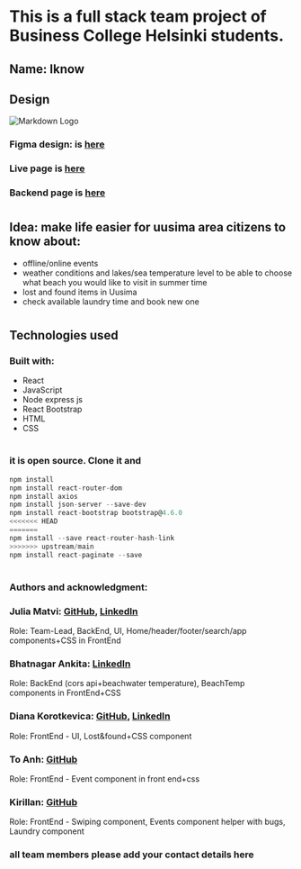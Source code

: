 # This is a full stack team project of Business College Helsinki students.

## Name: Iknow

## Design

![Markdown Logo](public/assets/images/preview.jpg)

### Figma design: is [here](https://www.figma.com/file/N7nNNqAgPQIwLQiqGKfoUB/Summer-team-project?node-id=15%3A0)

### Live page is [here](https://iknow-tau.vercel.app/)

### Backend page is [here](https://iknow-backend.herokuapp.com/)

#

## Idea: make life easier for uusima area citizens to know about:

- offline/online events
- weather conditions and lakes/sea temperature level to be able to choose what beach you would like to visit in summer time
- lost and found items in Uusima
- check available laundry time and book new one

#

## Technologies used

### Built with:

- React
- JavaScript
- Node express js
- React Bootstrap
- HTML
- CSS

#

### it is open source. Clone it and

```js
npm install
npm install react-router-dom
npm install axios
npm install json-server --save-dev
npm install react-bootstrap bootstrap@4.6.0
<<<<<<< HEAD
=======
npm install --save react-router-hash-link
>>>>>>> upstream/main
npm install react-paginate --save
```

#

### Authors and acknowledgment:

### Julia Matvi: [GitHub](https://github.com/jualiasha), [LinkedIn](www.linkedin.com/in/jualiasha)

Role: Team-Lead, BackEnd, UI, Home/header/footer/search/app components+CSS in FrontEnd

### Bhatnagar Ankita: [LinkedIn](https://www.linkedin.com/in/ankita-bhatnagar-b9101b21/)

Role: BackEnd (cors api+beachwater temperature), BeachTemp components in FrontEnd+CSS

### Diana Korotkevica: [GitHub](https://github.com/dariwka), [LinkedIn](www.linkedin.com/in/diana-korotkevica-70b62a207)

Role: FrontEnd - UI, Lost&found+CSS component

### To Anh: [GitHub](https://github.com/tna007)

Role: FrontEnd - Event component in front end+css

### Kirillan: [GitHub](https://github.com/kirilllan)

Role: FrontEnd - Swiping component, Events component helper with bugs, Laundry component

### all team members please add your contact details here
